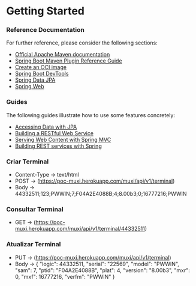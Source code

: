 # Getting Started

### Reference Documentation
For further reference, please consider the following sections:

* [Official Apache Maven documentation](https://maven.apache.org/guides/index.html)
* [Spring Boot Maven Plugin Reference Guide](https://docs.spring.io/spring-boot/docs/2.5.3/maven-plugin/reference/html/)
* [Create an OCI image](https://docs.spring.io/spring-boot/docs/2.5.3/maven-plugin/reference/html/#build-image)
* [Spring Boot DevTools](https://docs.spring.io/spring-boot/docs/2.5.3/reference/htmlsingle/#using-boot-devtools)
* [Spring Data JPA](https://docs.spring.io/spring-boot/docs/2.5.3/reference/htmlsingle/#boot-features-jpa-and-spring-data)
* [Spring Web](https://docs.spring.io/spring-boot/docs/2.5.3/reference/htmlsingle/#boot-features-developing-web-applications)

### Guides
The following guides illustrate how to use some features concretely:

* [Accessing Data with JPA](https://spring.io/guides/gs/accessing-data-jpa/)
* [Building a RESTful Web Service](https://spring.io/guides/gs/rest-service/)
* [Serving Web Content with Spring MVC](https://spring.io/guides/gs/serving-web-content/)
* [Building REST services with Spring](https://spring.io/guides/tutorials/bookmarks/)

### Criar Terminal

 * Content-Type -> text/html
 * POST -> (https://poc-muxi.herokuapp.com/muxi/api/v1/terminal)
 * Body -> 44332511;123;PWWIN;7;F04A2E4088B;4;8.00b3;0;16777216;PWWIN
 
### Consultar Terminal

  * GET -> (https://poc-muxi.herokuapp.com/muxi/api/v1/terminal/44332511)
  
### Atualizar Terminal

  * PUT -> (https://poc-muxi.herokuapp.com/muxi/api/v1/terminal)
  * Body -> {
    "logic": 44332511,
    "serial": "22569",
    "model": "PWWIN",
    "sam": 7,
    "ptid": "F04A2E4088B",
    "plat": 4,
    "version": "8.00b3",
    "mxr": 0,
    "mxf": 16777216,
    "verfm": "PWWIN"
}
